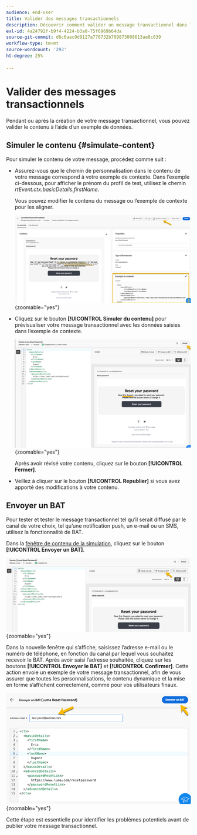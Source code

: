 ```yaml
---
audience: end-user
title: Valider des messages transactionnels
description: Découvrir comment valider un message transactionnel dans l’interface d’utilisation de Campaign Web
exl-id: 4a24792f-b9f4-4224-b3a8-75f6969b64da
source-git-commit: d6c6aac9d9127a770732b709873008613ae8c639
workflow-type: tm+mt
source-wordcount: '293'
ht-degree: 25%

---
```


# Valider des messages transactionnels

Pendant ou après la création de votre message transactionnel, vous pouvez valider le contenu à l’aide d’un exemple de données.

## Simuler le contenu {#simulate-content}

Pour simuler le contenu de votre message, procédez comme suit :

* Assurez-vous que le chemin de personnalisation dans le contenu de votre message correspond à votre exemple de contexte. Dans l’exemple ci-dessous, pour afficher le prénom du profil de test, utilisez le chemin *rtEvent.ctx.basicDetails.firstName*.

  Vous pouvez modifier le contenu du message ou l’exemple de contexte pour les aligner.

  ![Capture d’écran affichant la vérification des chemins de personnalisation dans le contenu du message](assets/validate-verification.png){zoomable="yes"}

* Cliquez sur le bouton **[!UICONTROL Simuler du contenu]** pour prévisualiser votre message transactionnel avec les données saisies dans l’exemple de contexte.

  ![Capture d’écran affichant le bouton Simuler du contenu et la fonctionnalité d’aperçu](assets/validate-simulate.png){zoomable="yes"}

  Après avoir révisé votre contenu, cliquez sur le bouton **[!UICONTROL Fermer]**.

* Veillez à cliquer sur le bouton **[!UICONTROL Republier]** si vous avez apporté des modifications à votre contenu.

## Envoyer un BAT

Pour tester et tester le message transactionnel tel qu’il serait diffusé par le canal de votre choix, tel qu’une notification push, un e-mail ou un SMS, utilisez la fonctionnalité de BAT.

Dans la [fenêtre de contenu de la simulation](#simulate-content), cliquez sur le bouton **[!UICONTROL Envoyer un BAT]**.

![Capture d’écran affichant le bouton Envoyer le BAT dans la fenêtre de contenu de la simulation](assets/transactional-proof.png){zoomable="yes"}

Dans la nouvelle fenêtre qui s’affiche, saisissez l’adresse e-mail ou le numéro de téléphone, en fonction du canal par lequel vous souhaitez recevoir le BAT. Après avoir saisi l’adresse souhaitée, cliquez sur les boutons **[!UICONTROL Envoyer le BAT]** et **[!UICONTROL Confirmer]**. Cette action envoie un exemple de votre message transactionnel, afin de vous assurer que toutes les personnalisations, le contenu dynamique et la mise en forme s’affichent correctement, comme pour vos utilisateurs finaux.

![Capture d’écran montrant la fonctionnalité Envoyer le BAT et le processus de confirmation](assets/transactional-sendproof.png){zoomable="yes"}

Cette étape est essentielle pour identifier les problèmes potentiels avant de publier votre message transactionnel.